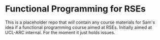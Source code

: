 # Functional Programming for RSEs

This is a placeholder repo that _will_ contain any course materials for Sam's idea if a functional programming course aimed at RSEs.
Initially aimed at UCL-ARC internal.
For the moment it just holds issues.
